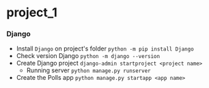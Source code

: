 # project_1

### Django
- Install `Django` on project's folder `python -m pip install Django`
- Check version Django `python -m django --version`
- Create Django project `django-admin startproject <project name>`
  - Running server `python manage.py runserver`
- Create the Polls app `python manage.py startapp <app name>`


